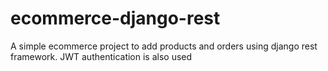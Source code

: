 # ecommerce-django-rest
A simple ecommerce project to add products and orders using django rest framework. JWT authentication is also used
